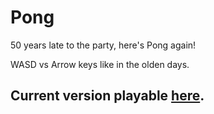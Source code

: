 # Pong
50 years late to the party, here's Pong again!

WASD vs Arrow keys like in the olden days.


## Current version playable [here](https://natvalentine.itch.io/pong).
